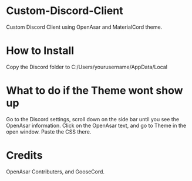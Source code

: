 # Custom-Discord-Client
Custom Discord Client using OpenAsar and MaterialCord theme.
# How to Install
Copy the Discord folder to C:/Users/yourusername/AppData/Local
# What to do if the Theme wont show up
Go to the Discord settings, scroll down on the side bar until you see the OpenAsar information. Click on the OpenAsar text, and go to Theme in the open window. Paste the CSS there.
# Credits 
OpenAsar Contributers, and GooseCord.

